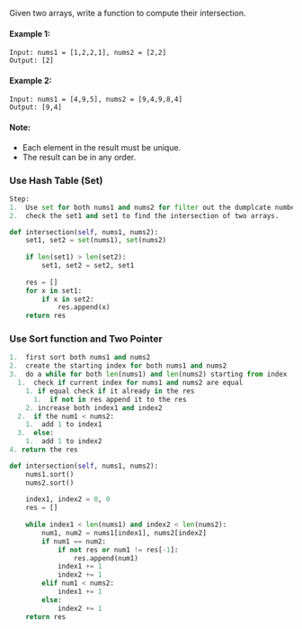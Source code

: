Given two arrays, write a function to compute their intersection.

#### Example 1:
```
Input: nums1 = [1,2,2,1], nums2 = [2,2]
Output: [2]
```

#### Example 2:
```
Input: nums1 = [4,9,5], nums2 = [9,4,9,8,4]
Output: [9,4]
```

#### Note:
  * Each element in the result must be unique.
  * The result can be in any order.

### Use Hash Table (Set)
```python
Step:
1.  Use set for both nums1 and nums2 for filter out the dumplcate numbers
2.  check the set1 and set1 to find the intersection of two arrays.

def intersection(self, nums1, nums2):
    set1, set2 = set(nums1), set(nums2)
    
    if len(set1) > len(set2):
        set1, set2 = set2, set1
    
    res = []
    for x in set1:
        if x in set2:
            res.append(x)
    return res
```

### Use Sort function and Two Pointer
```python
1.  first sort both nums1 and nums2
2.  create the starting index for both nums1 and nums2
3.  do a while for both len(nums1) and len(nums2) starting from index
  1.  check if current index for nums1 and nums2 are equal
    1. if equal check if it already in the res
      1.  if not in res append it to the res
    2. increase both index1 and index2
  2.  if the num1 < nums2:
    1.  add 1 to index1
  3.  else:
    1.  add 1 to index2
4. return the res

def intersection(self, nums1, nums2):
    nums1.sort()
    nums2.sort()
    
    index1, index2 = 0, 0
    res = []
    
    while index1 < len(nums1) and index2 < len(nums2):
        num1, num2 = nums1[index1], nums2[index2]
        if num1 == num2:
            if not res or num1 != res[-1]:
                res.append(num1)
            index1 += 1
            index2 += 1
        elif num1 < nums2:
            index1 += 1
        else:
            index2 += 1
    return res
```
